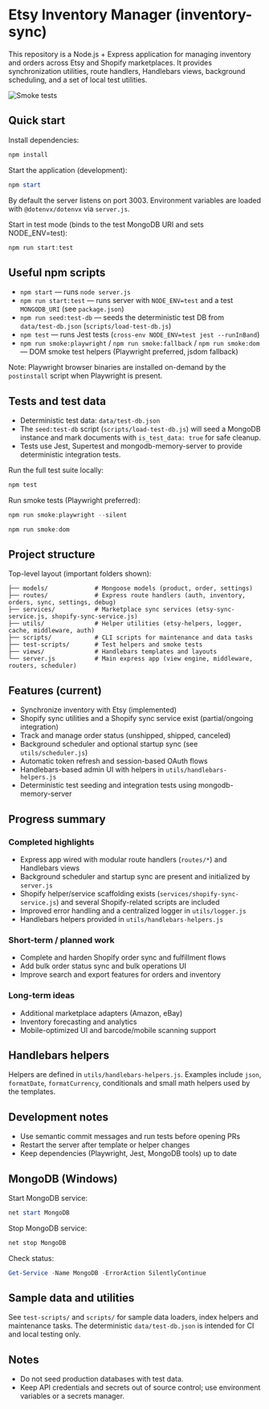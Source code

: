 
# Etsy Inventory Manager (inventory-sync)

This repository is a Node.js + Express application for managing inventory and orders across Etsy and Shopify marketplaces. It provides synchronization utilities, route handlers, Handlebars views, background scheduling, and a set of local test utilities.

![Smoke tests](https://github.com/meh-meh/inventory-sync/actions/workflows/smoke-tests.yml/badge.svg)

## Quick start

Install dependencies:

```powershell
npm install
```

Start the application (development):

```powershell
npm start
```

By default the server listens on port 3003. Environment variables are loaded with `@dotenvx/dotenvx` via `server.js`.

Start in test mode (binds to the test MongoDB URI and sets NODE_ENV=test):

```powershell
npm run start:test
```

## Useful npm scripts

- `npm start` — runs `node server.js`
- `npm run start:test` — runs server with `NODE_ENV=test` and a test `MONGODB_URI` (see `package.json`)
- `npm run seed:test-db` — seeds the deterministic test DB from `data/test-db.json` (`scripts/load-test-db.js`)
- `npm test` — runs Jest tests (`cross-env NODE_ENV=test jest --runInBand`)
- `npm run smoke:playwright` / `npm run smoke:fallback` / `npm run smoke:dom` — DOM smoke test helpers (Playwright preferred, jsdom fallback)

Note: Playwright browser binaries are installed on-demand by the `postinstall` script when Playwright is present.

## Tests and test data

- Deterministic test data: `data/test-db.json`
- The `seed:test-db` script (`scripts/load-test-db.js`) will seed a MongoDB instance and mark documents with `is_test_data: true` for safe cleanup.
- Tests use Jest, Supertest and mongodb-memory-server to provide deterministic integration tests.

Run the full test suite locally:

```powershell
npm test
```

Run smoke tests (Playwright preferred):

```powershell
npm run smoke:playwright --silent

npm run smoke:dom
```

## Project structure

Top-level layout (important folders shown):

```text
├── models/             # Mongoose models (product, order, settings)
├── routes/             # Express route handlers (auth, inventory, orders, sync, settings, debug)
├── services/           # Marketplace sync services (etsy-sync-service.js, shopify-sync-service.js)
├── utils/              # Helper utilities (etsy-helpers, logger, cache, middleware, auth)
├── scripts/            # CLI scripts for maintenance and data tasks
├── test-scripts/       # Test helpers and smoke tests
├── views/              # Handlebars templates and layouts
└── server.js           # Main express app (view engine, middleware, routers, scheduler)
```

## Features (current)

- Synchronize inventory with Etsy (implemented)
- Shopify sync utilities and a Shopify sync service exist (partial/ongoing integration)
- Track and manage order status (unshipped, shipped, canceled)
- Background scheduler and optional startup sync (see `utils/scheduler.js`)
- Automatic token refresh and session-based OAuth flows
- Handlebars-based admin UI with helpers in `utils/handlebars-helpers.js`
- Deterministic test seeding and integration tests using mongodb-memory-server

## Progress summary

### Completed highlights

- Express app wired with modular route handlers (`routes/*`) and Handlebars views
- Background scheduler and startup sync are present and initialized by `server.js`
- Shopify helper/service scaffolding exists (`services/shopify-sync-service.js`) and several Shopify-related scripts are included
- Improved error handling and a centralized logger in `utils/logger.js`
- Handlebars helpers provided in `utils/handlebars-helpers.js`

### Short-term / planned work

- Complete and harden Shopify order sync and fulfillment flows
- Add bulk order status sync and bulk operations UI
- Improve search and export features for orders and inventory

### Long-term ideas

- Additional marketplace adapters (Amazon, eBay)
- Inventory forecasting and analytics
- Mobile-optimized UI and barcode/mobile scanning support

## Handlebars helpers

Helpers are defined in `utils/handlebars-helpers.js`. Examples include `json`, `formatDate`, `formatCurrency`, conditionals and small math helpers used by the templates.

## Development notes

- Use semantic commit messages and run tests before opening PRs
- Restart the server after template or helper changes
- Keep dependencies (Playwright, Jest, MongoDB tools) up to date

## MongoDB (Windows)

Start MongoDB service:

```powershell
net start MongoDB
```

Stop MongoDB service:

```powershell
net stop MongoDB
```

Check status:

```powershell
Get-Service -Name MongoDB -ErrorAction SilentlyContinue
```

## Sample data and utilities

See `test-scripts/` and `scripts/` for sample data loaders, index helpers and maintenance tasks. The deterministic `data/test-db.json` is intended for CI and local testing only.

## Notes

- Do not seed production databases with test data.
- Keep API credentials and secrets out of source control; use environment variables or a secrets manager.
